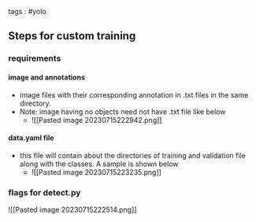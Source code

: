 tags : #yolo

## Steps for custom training
### requirements
#### image and annotations
- image files with their corresponding annotation in .txt files in the same directory.
- Note: image having no objects need not have .txt file like below
	- ![[Pasted image 20230715222942.png]]
#### data.yaml file
- this file will contain about the directories of training and validation file along with the classes. A sample is shown below
	- ![[Pasted image 20230715223235.png]]
### flags for detect.py

![[Pasted image 20230715222514.png]]